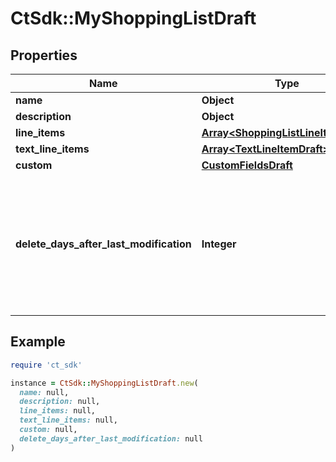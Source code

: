 # CtSdk::MyShoppingListDraft

## Properties

| Name | Type | Description | Notes |
| ---- | ---- | ----------- | ----- |
| **name** | **Object** |  |  |
| **description** | **Object** |  | [optional] |
| **line_items** | [**Array&lt;ShoppingListLineItemDraft&gt;**](ShoppingListLineItemDraft.md) |  | [optional] |
| **text_line_items** | [**Array&lt;TextLineItemDraft&gt;**](TextLineItemDraft.md) |  | [optional] |
| **custom** | [**CustomFieldsDraft**](CustomFieldsDraft.md) |  | [optional] |
| **delete_days_after_last_modification** | **Integer** | The shopping list will be deleted automatically if it hasn&#39;t been modified for the specified amount of days. | [optional] |

## Example

```ruby
require 'ct_sdk'

instance = CtSdk::MyShoppingListDraft.new(
  name: null,
  description: null,
  line_items: null,
  text_line_items: null,
  custom: null,
  delete_days_after_last_modification: null
)
```

